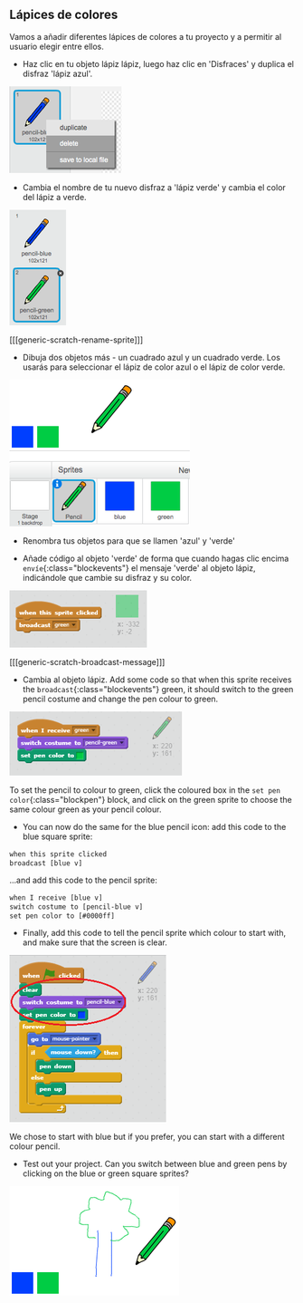 ## Lápices de colores

Vamos a añadir diferentes lápices de colores a tu proyecto y a permitir al usuario elegir entre ellos.

+ Haz clic en tu objeto lápiz lápiz, luego haz clic en 'Disfraces' y duplica el disfraz 'lápiz azul'.

![screenshot](images/paint-blue-duplicate.png)

+ Cambia el nombre de tu nuevo disfraz a 'lápiz verde' y cambia el color del lápiz a verde.

![screenshot](images/paint-pencil-green.png)

[[[generic-scratch-rename-sprite]]]

+ Dibuja dos objetos más - un cuadrado azul y un cuadrado verde. Los usarás para seleccionar el lápiz de color azul o el lápiz de color verde.

![screenshot](images/paint-selectors.png)

+ Renombra tus objetos para que se llamen 'azul' y 'verde'

+ Añade código al objeto 'verde' de forma que cuando hagas clic encima `envíe`{:class="blockevents"} el mensaje 'verde' al objeto lápiz, indicándole que cambie su disfraz y su color.

![Broadcast green](images/paint-broadcast-green.png)

[[[generic-scratch-broadcast-message]]]

+ Cambia al objeto lápiz. Add some code so that when this sprite receives the `broadcast`{:class="blockevents"} green, it should switch to the green pencil costume and change the pen colour to green.

![Broadcast green](images/broadcast-green.png)

To set the pencil to colour to green, click the coloured box in the `set pen color`{:class="blockpen"} block, and click on the green sprite to choose the same colour green as your pencil colour.

+ You can now do the same for the blue pencil icon: add this code to the blue square sprite:

```blocks
when this sprite clicked
broadcast [blue v]
```

...and add this code to the pencil sprite:

```blocks
when I receive [blue v]
switch costume to [pencil-blue v]
set pen color to [#0000ff]
```

+ Finally, add this code to tell the pencil sprite which colour to start with, and make sure that the screen is clear.

![Start pencil](images/start-pencil.png)

We chose to start with blue but if you prefer, you can start with a different colour pencil.

+ Test out your project. Can you switch between blue and green pens by clicking on the blue or green square sprites?

![screenshot](images/paint-pens-test.png)